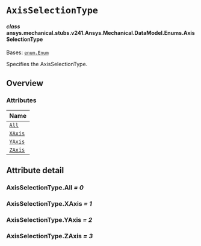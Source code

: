 # `AxisSelectionType`

<a id="ansys.mechanical.stubs.v241.Ansys.Mechanical.DataModel.Enums.AxisSelectionType"></a>

#### *class* ansys.mechanical.stubs.v241.Ansys.Mechanical.DataModel.Enums.AxisSelectionType

Bases: [`enum.Enum`](https://docs.python.org/3/library/enum.html#enum.Enum)

Specifies the AxisSelectionType.

<!-- !! processed by numpydoc !! -->

<a id="overview"></a>

## Overview

### Attributes

| Name |
| ------------------------------------- |
| [`All`](#AxisSelectionType.All) |
| [`XAxis`](#AxisSelectionType.XAxis) |
| [`YAxis`](#AxisSelectionType.YAxis) |
| [`ZAxis`](#AxisSelectionType.ZAxis) |

<a id="attribute-detail"></a>

## Attribute detail

<a id="AxisSelectionType.All"></a>

### AxisSelectionType.All *= 0*

<a id="AxisSelectionType.XAxis"></a>

### AxisSelectionType.XAxis *= 1*

<a id="AxisSelectionType.YAxis"></a>

### AxisSelectionType.YAxis *= 2*

<a id="AxisSelectionType.ZAxis"></a>

### AxisSelectionType.ZAxis *= 3*


